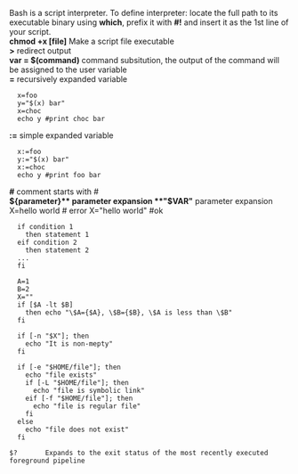 Bash is a script interpreter. 
To define interpreter: locate the full path to its executable binary using **which**, prefix it with **#!** and insert it as the 1st line of your script.    
**chmod +x [file]** Make a script file executable    
**>** redirect output    
**var = $(command)** command subsitution, the output of the command will be assigned to the user variable   
**=** recursively expanded variable
```
  x=foo
  y="$(x) bar"
  x=choc
  echo y #print choc bar
```
**:=** simple expanded variable
```
  x:=foo
  y:="$(x) bar"
  x:=choc
  echo y #print foo bar
```

  
**#** comment starts with #    
**${parameter}** parameter expansion    
**"$VAR"** parameter expansion
X=hello world # error 
X="hello world" #ok

```
  if condition 1
    then statement 1
  eif condition 2
    then statement 2
  ...
  fi
```

```
  A=1
  B=2
  X=""
  if [$A -lt $B] 
    then echo "\$A={$A}, \$B={$B}, \$A is less than \$B" 
  fi 
  
  if [-n "$X"]; then 
    echo "It is non-mepty"
  fi
  
  if [-e "$HOME/file"]; then
    echo "file exists" 
    if [-L "$HOME/file"]; then 
      echo "file is symbolic link"
    eif [-f "$HOME/file"]; then
      echo "file is regular file"
    fi
  else
    echo "file does not exist"
  fi
```
```
$?       Expands to the exit status of the most recently executed foreground pipeline
```
